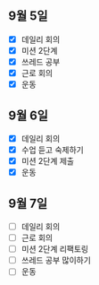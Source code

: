 ## 9월 5일

- [x] 데일리 회의
- [x] 미션 2단계
- [x] 쓰레드 공부
- [x] 근로 회의
- [x] 운동

## 9월 6일

- [x] 데일리 회의
- [x] 수업 듣고 숙제하기
- [x] 미션 2단계 제출
- [x] 운동

## 9월 7일

- [ ] 데일리 회의
- [ ] 근로 회의
- [ ] 미션 2단계 리팩토링
- [ ] 쓰레드 공부 많이하기
- [ ] 운동
